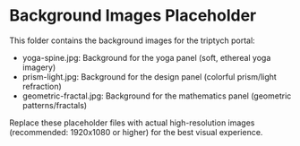 # Background Images Placeholder

This folder contains the background images for the triptych portal:

- yoga-spine.jpg: Background for the yoga panel (soft, ethereal yoga imagery)
- prism-light.jpg: Background for the design panel (colorful prism/light refraction)
- geometric-fractal.jpg: Background for the mathematics panel (geometric patterns/fractals)

Replace these placeholder files with actual high-resolution images (recommended: 1920x1080 or higher) for the best visual experience.

